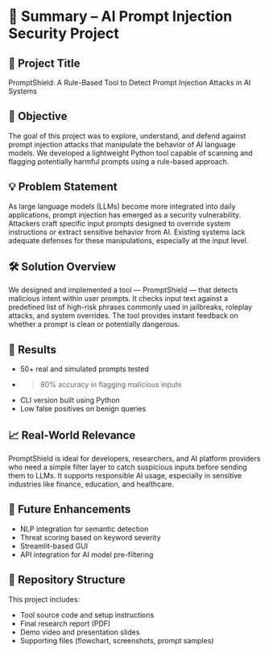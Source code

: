 # 🔐 Summary – AI Prompt Injection Security Project

## 🧠 Project Title
PromptShield: A Rule-Based Tool to Detect Prompt Injection Attacks in AI Systems

## 🎯 Objective
The goal of this project was to explore, understand, and defend against prompt injection attacks that manipulate the behavior of AI language models. We developed a lightweight Python tool capable of scanning and flagging potentially harmful prompts using a rule-based approach.

## 💡 Problem Statement
As large language models (LLMs) become more integrated into daily applications, prompt injection has emerged as a security vulnerability. Attackers craft specific input prompts designed to override system instructions or extract sensitive behavior from AI. Existing systems lack adequate defenses for these manipulations, especially at the input level.

## 🛠 Solution Overview
We designed and implemented a tool — PromptShield — that detects malicious intent within user prompts. It checks input text against a predefined list of high-risk phrases commonly used in jailbreaks, roleplay attacks, and system overrides. The tool provides instant feedback on whether a prompt is clean or potentially dangerous.

## 🧪 Results
- 50+ real and simulated prompts tested
- >80% accuracy in flagging malicious inputs
- CLI version built using Python
- Low false positives on benign queries

## 📈 Real-World Relevance
PromptShield is ideal for developers, researchers, and AI platform providers who need a simple filter layer to catch suspicious inputs before sending them to LLMs. It supports responsible AI usage, especially in sensitive industries like finance, education, and healthcare.

## 🔮 Future Enhancements
- NLP integration for semantic detection
- Threat scoring based on keyword severity
- Streamlit-based GUI
- API integration for AI model pre-filtering

## 📂 Repository Structure
This project includes:
- Tool source code and setup instructions
- Final research report (PDF)
- Demo video and presentation slides
- Supporting files (flowchart, screenshots, prompt samples)

